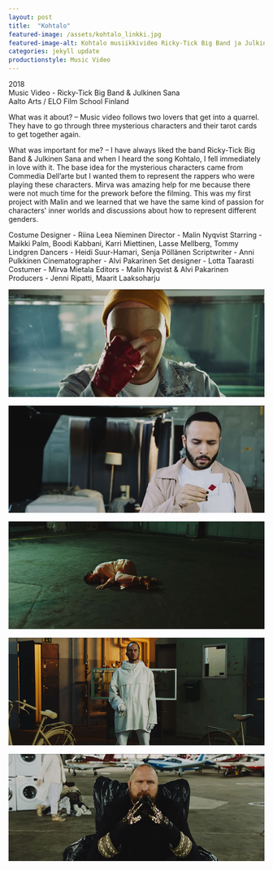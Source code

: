 ```yaml
---
layout: post
title:  "Kohtalo"
featured-image: /assets/kohtalo_linkki.jpg
featured-image-alt: Kohtalo musiikkivideo Ricky-Tick Big Band ja Julkinen Sana
categories: jekyll update
productionstyle: Music Video
---
```

  2018  
  Music Video - Ricky-Tick Big Band & Julkinen Sana  
  Aalto Arts / ELO Film School Finland  

<div class="post-text-alone">  
  What was it about? – Music video follows two lovers that get into a quarrel. They have to go through three mysterious characters and their tarot cards to get together again.
<p></p>   
  What was important for me? – I have always liked the band Ricky-Tick Big Band & Julkinen Sana and when I heard the song Kohtalo, I fell immediately in love with it. The base idea for the mysterious characters came from Commedia Dell’arte but I wanted them to represent the rappers who were playing these characters. Mirva was amazing help for me because there were not much time for the prework before the filming. This was my first project with Malin and we learned that we have the same kind of passion for characters' inner worlds and discussions about how to represent different genders.
<p></p> 
</div>
  Costume Designer - Riina Leea Nieminen  
  Director - Malin Nyqvist  
  Starring - Maikki Palm, Boodi Kabbani, Karri Miettinen, Lasse Mellberg, Tommy Lindgren  
  Dancers - Heidi Suur-Hamari, Senja Pöllänen  
  Scriptwriter - Anni Pulkkinen  
  Cinematographer - Alvi Pakarinen  
  Set designer - Lotta Taarasti  
  Costumer - Mirva Mietala  
  Editors - Malin Nyqvist & Alvi Pakarinen  
  Producers - Jenni Ripatti, Maarit Laaksoharju  


![alt text](/assets/projects/kohtalo1.jpg)

![alt text](/assets/projects/kohtalo2.jpg)

![alt text](/assets/projects/kohtalo3.jpg)

![alt text](/assets/projects/kohtalo4.jpg)

![alt text](/assets/projects/kohtalo5.jpg)